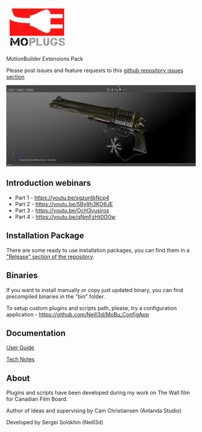[![MoPlugs](https://github.com/Neill3d/MoPlugs/blob/master/docs/Images/MoP.jpg)]()

MotionBuilder Extensions Pack

Please post issues and feature requests to this [github repository issues section](https://github.com/Neill3d/MoPlugs/issues)

[![Sample](https://github.com/Neill3d/MoPlugs/blob/master/docs/Images/MoRenderer/IBL.jpg)]()

## Introduction webinars
* Part 1 - https://youtu.be/sgzunIbNcp4
* Part 2 - https://youtu.be/5By9h3KO6JE
* Part 3 - https://youtu.be/OcH3vusjros
* Part 4 - https://youtu.be/qNmFzHt0O0w

## Installation Package

 There are some ready to use installation packages, you can find them in a ["Release" section of the repository](https://github.com/Neill3d/MoPlugs/releases).

## Binaries
 
 If you want to install manually or copy just updated binary, you can find precompiled binaries in the "bin" folder.
 
 To setup custom plugins and scripts path, please, try a configuration application - https://github.com/Neill3d/MoBu_ConfigApp


## Documentation ##

[User Guide](https://neill3d.github.io/MoPlugs/)

[Tech Notes](https://github.com/Neill3d/MoPlugs/wiki)

## About ##

 Plugins and scripts have been developed during my work on The Wall film for Canadian Film Board.

  Author of ideas and supervising by Cam Christiansen (Anlanda Studio)

 Developed by Sergei Solokhin (Neill3d)
 

